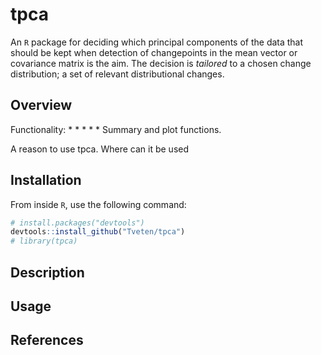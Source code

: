 
<!-- README.md is generated from README.Rmd. Please edit that file -->
tpca
====

An `R` package for deciding which principal components of the data that should be kept when detection of changepoints in the mean vector or covariance matrix is the aim. The decision is *tailored* to a chosen change distribution; a set of relevant distributional changes.

Overview
--------

Functionality: * * \* \* \* Summary and plot functions.

A reason to use tpca. Where can it be used

Installation
------------

From inside `R`, use the following command:

``` r
# install.packages("devtools")
devtools::install_github("Tveten/tpca")
# library(tpca)
```

Description
-----------

Usage
-----

References
----------
